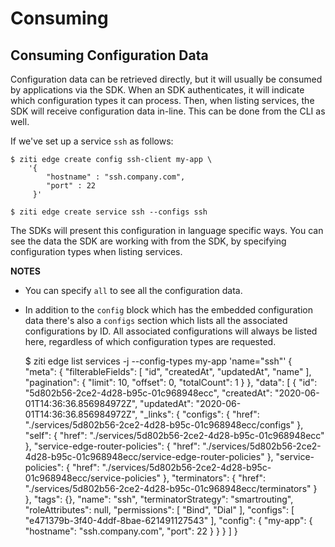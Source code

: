 # Consuming

## Consuming Configuration Data
Configuration data can be retrieved directly, but it will usually be consumed by applications via the SDK. When an SDK authenticates, it will indicate which configuration types it can process. Then, when listing services, the SDK will receive configuration data in-line. This can be done from the CLI as well.

If we've set up a service `ssh` as follows:

    $ ziti edge create config ssh-client my-app \
        '{ 
            "hostname" : "ssh.company.com", 
            "port" : 22 
         }'
    
    $ ziti edge create service ssh --configs ssh
 
The SDKs will present this configuration in language specific ways. You can see the data the SDK are working with from the SDK, by specifying configuration types when listing services. 

**NOTES**
* You can specify `all` to see all the configuration data.
* In addition to the `config` block which has the embedded configuration data there's also a `configs` section which lists all the associated configurations by ID. All associated configurations will always be listed here, regardless of which configuration types are requested.


    $ ziti edge list services -j --config-types my-app 'name="ssh"'
    {
        "meta": {
            "filterableFields": [
                "id",
                "createdAt",
                "updatedAt",
                "name"
            ],
            "pagination": {
                "limit": 10,
                "offset": 0,
                "totalCount": 1
            }
        },
        "data": [
            {
                "id": "5d802b56-2ce2-4d28-b95c-01c968948ecc",
                "createdAt": "2020-06-01T14:36:36.856984972Z",
                "updatedAt": "2020-06-01T14:36:36.856984972Z",
                "_links": {
                    "configs": {
                        "href": "./services/5d802b56-2ce2-4d28-b95c-01c968948ecc/configs"
                    },
                    "self": {
                        "href": "./services/5d802b56-2ce2-4d28-b95c-01c968948ecc"
                    },
                    "service-edge-router-policies": {
                        "href": "./services/5d802b56-2ce2-4d28-b95c-01c968948ecc/service-edge-router-policies"
                    },
                    "service-policies": {
                        "href": "./services/5d802b56-2ce2-4d28-b95c-01c968948ecc/service-policies"
                    },
                    "terminators": {
                        "href": "./services/5d802b56-2ce2-4d28-b95c-01c968948ecc/terminators"
                    }
                },
                "tags": {},
                "name": "ssh",
                "terminatorStrategy": "smartrouting",
                "roleAttributes": null,
                "permissions": [
                    "Bind",
                    "Dial"
                ],
                "configs": [
                    "e471379b-3f40-4ddf-8bae-621491127543"
                ],
                "config": {
                    "my-app": {
                        "hostname": "ssh.company.com",
                        "port": 22
                    }
                }
            }
        ]
    }
 